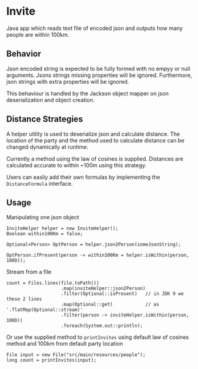 # Invite

Java app which reads text file of encoded json and outputs how many people are within 100km.

## Behavior

Json encoded string is expected to be fully formed with no empyy or null arguments. Jsons strings missing properties will be ignored. Furthermore, json strings with extra properties will be ignored.

This behaviour is handled by the Jackson object mapper on json deserialization and object creation.

## Distance Strategies

A helper utility is used to deserialize json and calculate distance. The location of the party and the method used to calculate distance can be changed dynamically at runtime.

Currently a method using the law of cosines is supplied. Distances are calculated accurate to within ~100m using this strategy.

Users can easliy add their own formulas by implementing the `DistanceFormula` interface.

## Usage

Manipulating one json object


```
InviteHelper helper = new InviteHelper();
Boolean within100Km = false;

Optional<Person> OptPerson = helper.json2Person(someJsonString);
 
OptPerson.ifPresent(person -> within100Km = helper.isWithin(person, 100D));
```

Stream from a file

```
count = Files.lines(file.toPath())
                    .map(inviteHelper::json2Person)
                    .filter(Optional::isPresent)   // in JDK 9 we these 2 lines
                    .map(Optional::get)            // as '.flatMap(Optional::stream)'
                    .filter(person -> inviteHelper.isWithin(person, 100D))
                    .foreach(System.out::println);
```

Or use the supplied method to `printInvites` using default law of cosines method and 100km from default party location

```
File input = new File("src/main/resources/people");
long count = printInvites(input);
```